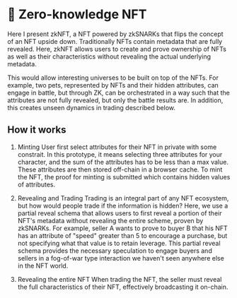 # 🎲 Zero-knowledge NFT

Here I present zkNFT, a NFT powered by zkSNARKs that flips the concept of an NFT upside down. Traditionally NFTs contain metadata that are fully revealed. Here, zkNFT allows users to create and prove ownership of NFTs as well as their characteristics without revealing the actual underlying metadata.

This would allow interesting universes to be built on top of the NFTs. For example, two pets, represented by NFTs and their hidden attributes, can engage in battle, but through ZK, can be orchestrated in a way such that the attributes are not fully revealed, but only the battle results are. In addition, this creates unseen dynamics in trading described below.

## How it works

1. Minting
   User first select attributes for their NFT in private with some constrait. In this prototype, it means selecting three attributes for your character, and the sum of the attributes has to be less than a max value. These attributes are then stored off-chain in a browser cache. To mint the NFT, the proof for minting is submitted which contains hidden values of attributes.

2. Revealing and Trading
   Trading is an integral part of any NFT ecosystem, but how would people trade if the information is hidden? Here, we use a partial reveal schema that allows users to first reveal a portion of their NFT's metadata without revealing the entire scheme, proven by zkSNARKs. For example, seller A wants to prove to buyer B that his NFT has an attribute of "speed" greater than 5 to encourage a purchase, but not specifying what that value is to retain leverage. This partial reveal schema provides the necessary speculation to engage buyers and sellers in a fog-of-war type interaction we haven't seen anywhere else in the NFT world.

3. Revealing the entire NFT
   When trading the NFT, the seller must reveal the full characteristics of their NFT, effectively broadcasting it on-chain.
